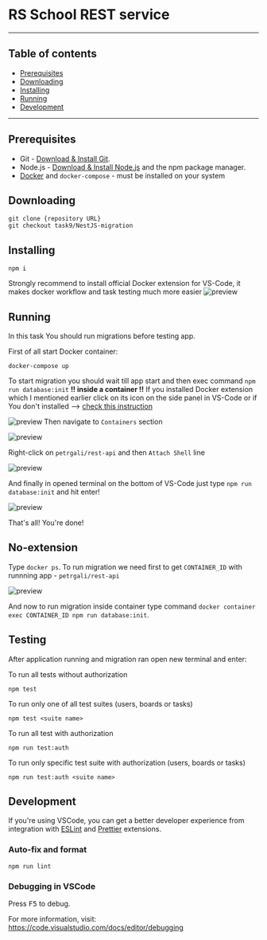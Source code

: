 # RS School REST service
---
## Table of contents
* [Prerequisites](#prerequisites)
* [Downloading](#downloading)
* [Installing](#installing)
* [Running](#running)
* [Development](#development)
---

## Prerequisites

- Git - [Download & Install Git](https://git-scm.com/downloads).
- Node.js - [Download & Install Node.js](https://nodejs.org/en/download/) and the npm package manager.
- [Docker](https://docs.docker.com/engine/install/) and `docker-compose` - must be installed on your system

## Downloading

```
git clone {repository URL}
git checkout task9/NestJS-migration
```

## Installing

```
npm i
```
Strongly recommend to install official Docker extension for VS-Code, it makes docker workflow 
and task testing much more easier
![preview](https://i.ibb.co/C6v9PQ0/Screenshot-from-2021-06-21-14-04-41.png)


## Running

In this task You should run migrations before testing app.

First of all start Docker container:
```
docker-compose up
```
To start migration you should wait till app start 
and then exec command `npm run database:init` **!! inside a container !!**
If you installed Docker extension which I mentioned earlier click on its icon 
on the side panel in VS-Code or if You don't installed --> [check this instruction](#No-extension)

![preview](https://i.ibb.co/txG3yQW/Screenshot-from-2021-06-21-14-18-43.png)
Then navigate to `Containers` section

![preview](https://i.ibb.co/Wsy4CXQ/Screenshot-from-2021-06-21-14-21-28.png)

Right-click on `petrgali/rest-api` and then `Attach Shell` line

![preview](https://i.ibb.co/HgkNBXV/Untitled.png)

And finally in opened terminal on the bottom of VS-Code just type `npm run database:init` and hit enter!

![preview](https://i.ibb.co/q12QKW5/Screenshot-from-2021-07-12-10-55-02.png)

That's all! You're done!

## No-extension

Type `docker ps`. To run migration we need first 
to get `CONTAINER_ID` with runnning app - `petrgali/rest-api`

![preview](https://i.ibb.co/prgxBhG/Screenshot-from-2021-06-21-15-00-22.png)

And now to run migration inside container 
type command `docker container exec CONTAINER_ID npm run database:init`.


## Testing

After application running and migration ran open new terminal and enter:

To run all tests without authorization

```
npm test
```

To run only one of all test suites (users, boards or tasks)

```
npm test <suite name>
```

To run all test with authorization

```
npm run test:auth
```

To run only specific test suite with authorization (users, boards or tasks)

```
npm run test:auth <suite name>
```

## Development

If you're using VSCode, you can get a better developer experience from integration with [ESLint](https://marketplace.visualstudio.com/items?itemName=dbaeumer.vscode-eslint) and [Prettier](https://marketplace.visualstudio.com/items?itemName=esbenp.prettier-vscode) extensions.

### Auto-fix and format

```
npm run lint
```

### Debugging in VSCode

Press <kbd>F5</kbd> to debug.

For more information, visit: https://code.visualstudio.com/docs/editor/debugging
